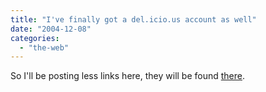 ```yaml
---
title: "I've finally got a del.icio.us account as well"
date: "2004-12-08"
categories: 
  - "the-web"
---
```


So I'll be posting less links here, they will be found [there](http://del.icio.us/bdelacretaz).

